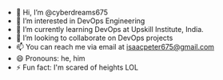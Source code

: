 - 👋 Hi, I’m @cyberdreams675
- 👀 I’m interested in DevOps Engineering
- 🌱 I’m currently learning DevOps at Upskill Institute, India.
- 💞️ I’m looking to collaborate on DevOps projects
- 📫 You can reach me via email at isaacpeter675@gmail.com
- 😄 Pronouns: he, him
- ⚡ Fun fact: I'm scared of heights LOL

<!---
cyberdreams675/cyberdreams675 is a ✨ special ✨ repository because its `README.md` (this file) appears on your GitHub profile.
You can click the Preview link to take a look at your changes.
--->
